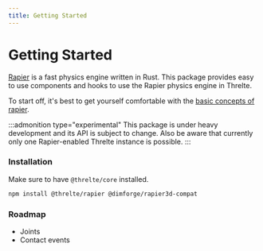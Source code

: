 ```yaml
---
title: Getting Started
---
```


# Getting Started

[Rapier](https://rapier.rs/) is a fast physics engine written in Rust. This package provides easy to use components and hooks to use the Rapier physics engine in Threlte.

To start off, it's best to get yourself comfortable with the [basic concepts of rapier](https://rapier.rs/docs/).

:::admonition type="experimental"
This package is under heavy development and its API is subject to change.
Also be aware that currently only one Rapier-enabled Threlte instance is possible.
:::

### Installation

Make sure to have `@threlte/core` installed.

```bash copy
npm install @threlte/rapier @dimforge/rapier3d-compat
```

### Roadmap

- Joints
- Contact events
